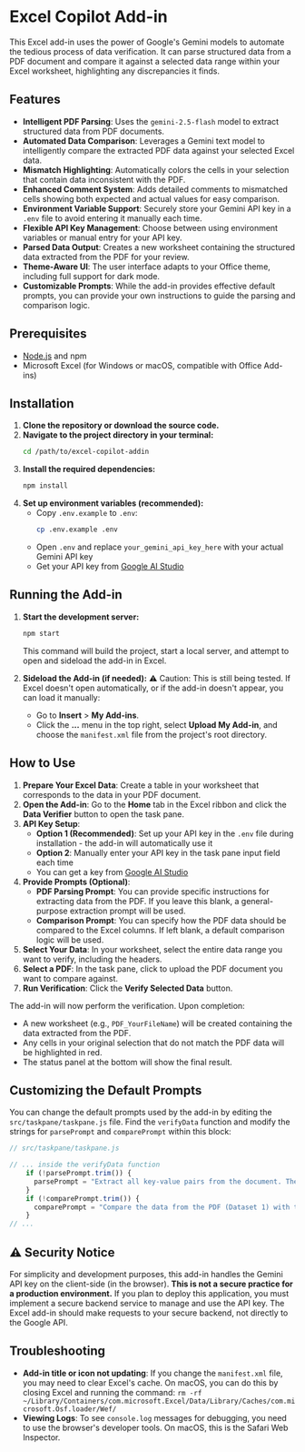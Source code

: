 # Excel Copilot Add-in 

This Excel add-in uses the power of Google's Gemini models to automate the tedious process of data verification. It can parse structured data from a PDF document and compare it against a selected data range within your Excel worksheet, highlighting any discrepancies it finds.

## Features

- **Intelligent PDF Parsing**: Uses the `gemini-2.5-flash` model to extract structured data from PDF documents.
- **Automated Data Comparison**: Leverages a Gemini text model to intelligently compare the extracted PDF data against your selected Excel data.
- **Mismatch Highlighting**: Automatically colors the cells in your selection that contain data inconsistent with the PDF.
- **Enhanced Comment System**: Adds detailed comments to mismatched cells showing both expected and actual values for easy comparison.
- **Environment Variable Support**: Securely store your Gemini API key in a `.env` file to avoid entering it manually each time.
- **Flexible API Key Management**: Choose between using environment variables or manual entry for your API key.
- **Parsed Data Output**: Creates a new worksheet containing the structured data extracted from the PDF for your review.
- **Theme-Aware UI**: The user interface adapts to your Office theme, including full support for dark mode.
- **Customizable Prompts**: While the add-in provides effective default prompts, you can provide your own instructions to guide the parsing and comparison logic.

## Prerequisites

- [Node.js](https://nodejs.org/) and npm
- Microsoft Excel (for Windows or macOS, compatible with Office Add-ins)

## Installation

1.  **Clone the repository or download the source code.**
2.  **Navigate to the project directory in your terminal:**
    ```bash
    cd /path/to/excel-copilot-addin
    ```
3.  **Install the required dependencies:**
    ```bash
    npm install
    ```
4.  **Set up environment variables (recommended):**
    - Copy `.env.example` to `.env`:
      ```bash
      cp .env.example .env
      ```
    - Open `.env` and replace `your_gemini_api_key_here` with your actual Gemini API key
    - Get your API key from [Google AI Studio](https://aistudio.google.com/app/apikey)

## Running the Add-in

1.  **Start the development server:**
    ```bash
    npm start
    ```
    This command will build the project, start a local server, and attempt to open and sideload the add-in in Excel.

2.  **Sideload the Add-in (if needed):**
    :warning: Caution: This is still being tested.
    If Excel doesn't open automatically, or if the add-in doesn't appear, you can load it manually:
    - Go to **Insert** > **My Add-ins**.
    - Click the **...** menu in the top right, select **Upload My Add-in**, and choose the `manifest.xml` file from the project's root directory.

## How to Use

1.  **Prepare Your Excel Data**: Create a table in your worksheet that corresponds to the data in your PDF document.
2.  **Open the Add-in**: Go to the **Home** tab in the Excel ribbon and click the **Data Verifier** button to open the task pane.
3.  **API Key Setup**: 
    - **Option 1 (Recommended)**: Set up your API key in the `.env` file during installation - the add-in will automatically use it
    - **Option 2**: Manually enter your API key in the task pane input field each time
    - You can get a key from [Google AI Studio](https://aistudio.google.com/app/apikey)
4.  **Provide Prompts (Optional)**:
    - **PDF Parsing Prompt**: You can provide specific instructions for extracting data from the PDF. If you leave this blank, a general-purpose extraction prompt will be used.
    - **Comparison Prompt**: You can specify how the PDF data should be compared to the Excel columns. If left blank, a default comparison logic will be used.
5.  **Select Your Data**: In your worksheet, select the entire data range you want to verify, including the headers.
6.  **Select a PDF**: In the task pane, click to upload the PDF document you want to compare against.
7.  **Run Verification**: Click the **Verify Selected Data** button.

The add-in will now perform the verification. Upon completion:
- A new worksheet (e.g., `PDF_YourFileName`) will be created containing the data extracted from the PDF.
- Any cells in your original selection that do not match the PDF data will be highlighted in red.
- The status panel at the bottom will show the final result.

## Customizing the Default Prompts

You can change the default prompts used by the add-in by editing the `src/taskpane/taskpane.js` file. Find the `verifyData` function and modify the strings for `parsePrompt` and `comparePrompt` within this block:

```javascript
// src/taskpane/taskpane.js

// ... inside the verifyData function
    if (!parsePrompt.trim()) {
      parsePrompt = "Extract all key-value pairs from the document. The keys should be in camelCase. Return the result as a single, flat JSON object.";
    }
    if (!comparePrompt.trim()) {
      comparePrompt = "Compare the data from the PDF (Dataset 1) with the data from Excel (Dataset 2). Match the keys from the PDF data to the header columns in the Excel data, ignoring case and special characters. Identify any cells in the Excel data that do not match the corresponding PDF data.";
    }
// ...
```

## ⚠️ Security Notice

For simplicity and development purposes, this add-in handles the Gemini API key on the client-side (in the browser). **This is not a secure practice for a production environment.** If you plan to deploy this application, you must implement a secure backend service to manage and use the API key. The Excel add-in should make requests to your secure backend, not directly to the Google API.

## Troubleshooting

- **Add-in title or icon not updating**: If you change the `manifest.xml` file, you may need to clear Excel's cache. On macOS, you can do this by closing Excel and running the command: `rm -rf ~/Library/Containers/com.microsoft.Excel/Data/Library/Caches/com.microsoft.Osf.loader/Wef/`
- **Viewing Logs**: To see `console.log` messages for debugging, you need to use the browser's developer tools. On macOS, this is the Safari Web Inspector.
